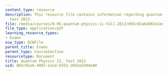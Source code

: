 ```yaml
---
content_type: resource
description: This resource file contains information regarding quantum physics II,
  test 2013.
file: /media/courses/8-05-quantum-physics-ii-fall-2013/865c02a64082e1ed93532662ed394e00_MIT8_05F13_test_2013_v3.pdf
file_type: application/pdf
learning_resource_types:
- Exams
ocw_type: OCWFile
parent_title: Exams
parent_type: CourseSection
resourcetype: Document
title: Quantum Physics II, Test 2013
uid: 865c02a6-4082-e1ed-9353-2662ed394e00
---
```


